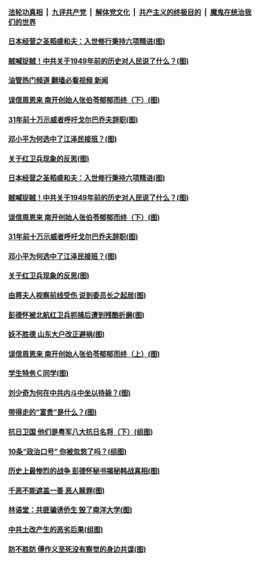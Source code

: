 ####  [法轮功真相](../../../../basic/blob/master/README.md?t=09011201) &nbsp;|&nbsp; [九评共产党](../../../../9ping.md/blob/master/README.md?t=09011201) &nbsp;|&nbsp; [解体党文化](../../../../jtdwh.md/blob/master/README.md?t=09011201)  &nbsp;|&nbsp; [共产主义的终极目的](../../../../gczydzjmd.md/blob/master/README.md?t=09011201) &nbsp;|&nbsp; [魔鬼在统治我们的世界](../../../../mgztzwmdsj.md/blob/master/README.md?t=09011201) 

#### [日本经营之圣稻盛和夫：入世修行秉持六项精进(图)](../pages/p6/1015536.md?t=09011201) 

#### [贼喊捉贼！中共关于1949年前的历史对人民说了什么？(图)](../pages/p6/1015576.md?t=09011201) 

#### [油管热门频道 翻墙必看视频 新闻](http://45.76.130.85:81/youtube.html?09011201)

#### [误信周恩来 南开创始人张伯苓郁郁而终（下）(图)](../pages/p6/1015545.md?t=09011201) 

#### [31年前十万示威者呼吁戈尔巴乔夫辞职(图)](../pages/p6/1015572.md?t=09011201) 

#### [邓小平为何选中了江泽民接班？(图)](../pages/p6/1015415.md?t=09011201) 

#### [关于红卫兵现象的反思(图)](../pages/p6/1015453.md?t=09011201) 

#### [日本经营之圣稻盛和夫：入世修行秉持六项精进(图)](../pages/p6/1015536.md?t=09011201) 

#### [贼喊捉贼！中共关于1949年前的历史对人民说了什么？(图)](../pages/p6/1015576.md?t=09011201) 

#### [误信周恩来 南开创始人张伯苓郁郁而终（下）(图)](../pages/p6/1015545.md?t=09011201) 

#### [31年前十万示威者呼吁戈尔巴乔夫辞职(图)](../pages/p6/1015572.md?t=09011201) 

#### [邓小平为何选中了江泽民接班？(图)](../pages/p6/1015415.md?t=09011201) 

#### [关于红卫兵现象的反思(图)](../pages/p6/1015453.md?t=09011201) 

#### [由蒋夫人视察前线受伤 说到委员长之起居(图)](../pages/p6/1015462.md?t=09011201) 

#### [彭德怀被北航红卫兵抓捕后遭到残酷折磨(图)](../pages/p6/1014671.md?t=09011201) 

#### [妖不胜德 山东大户改正避祸(图)](../pages/p6/1015468.md?t=09011201) 

#### [误信周恩来 南开创始人张伯苓郁郁而终（上）(图)](../pages/p6/1015388.md?t=09011201) 

#### [学生特务Ｃ同学(图)](../pages/p6/1015422.md?t=09011201) 

#### [刘少奇为何在中共内斗中坐以待毙？(图)](../pages/p6/1014669.md?t=09011201) 

#### [带得走的“富贵”是什么？(图)](../pages/p6/1015390.md?t=09011201) 

#### [抗日卫国 他们是粤军八大抗日名将（下）(组图)](../pages/p6/1015325.md?t=09011201) 

#### [10条“政治口号” 你被忽悠了吗？(组图)](../pages/p6/1013772.md?t=09011201) 

#### [历史上最惨烈的战争 彭德怀秘书揭秘韩战真相(图)](../pages/p6/1014668.md?t=09011201) 

#### [千恶不能遮盖一善 恶人赎罪(图)](../pages/p6/1015327.md?t=09011201) 

#### [林语堂：共匪骗诱侨生 毁了南洋大学(图)](../pages/p6/1015247.md?t=09011201) 

#### [中共土改产生的恶劣后果(组图)](../pages/p6/1015299.md?t=09011201) 

#### [防不胜防 傅作义至死没有察觉的身边共谍(图)](../pages/p6/1014661.md?t=09011201) 

<img src='http://gfw-breaker.win/goodnews/indexes/p6.md' width='0px' height='0px'/>
